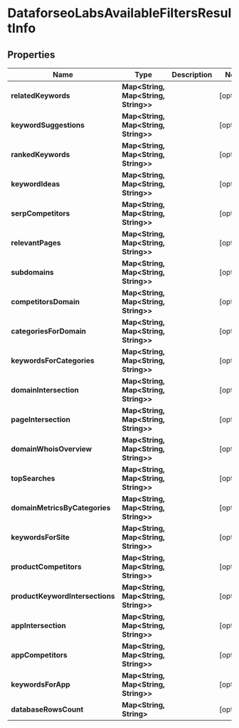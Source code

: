 

# DataforseoLabsAvailableFiltersResultInfo


## Properties

| Name | Type | Description | Notes |
|------------ | ------------- | ------------- | -------------|
|**relatedKeywords** | **Map&lt;String, Map&lt;String, String&gt;&gt;** |  |  [optional] |
|**keywordSuggestions** | **Map&lt;String, Map&lt;String, String&gt;&gt;** |  |  [optional] |
|**rankedKeywords** | **Map&lt;String, Map&lt;String, String&gt;&gt;** |  |  [optional] |
|**keywordIdeas** | **Map&lt;String, Map&lt;String, String&gt;&gt;** |  |  [optional] |
|**serpCompetitors** | **Map&lt;String, Map&lt;String, String&gt;&gt;** |  |  [optional] |
|**relevantPages** | **Map&lt;String, Map&lt;String, String&gt;&gt;** |  |  [optional] |
|**subdomains** | **Map&lt;String, Map&lt;String, String&gt;&gt;** |  |  [optional] |
|**competitorsDomain** | **Map&lt;String, Map&lt;String, String&gt;&gt;** |  |  [optional] |
|**categoriesForDomain** | **Map&lt;String, Map&lt;String, String&gt;&gt;** |  |  [optional] |
|**keywordsForCategories** | **Map&lt;String, Map&lt;String, String&gt;&gt;** |  |  [optional] |
|**domainIntersection** | **Map&lt;String, Map&lt;String, String&gt;&gt;** |  |  [optional] |
|**pageIntersection** | **Map&lt;String, Map&lt;String, String&gt;&gt;** |  |  [optional] |
|**domainWhoisOverview** | **Map&lt;String, Map&lt;String, String&gt;&gt;** |  |  [optional] |
|**topSearches** | **Map&lt;String, Map&lt;String, String&gt;&gt;** |  |  [optional] |
|**domainMetricsByCategories** | **Map&lt;String, Map&lt;String, String&gt;&gt;** |  |  [optional] |
|**keywordsForSite** | **Map&lt;String, Map&lt;String, String&gt;&gt;** |  |  [optional] |
|**productCompetitors** | **Map&lt;String, Map&lt;String, String&gt;&gt;** |  |  [optional] |
|**productKeywordIntersections** | **Map&lt;String, Map&lt;String, String&gt;&gt;** |  |  [optional] |
|**appIntersection** | **Map&lt;String, Map&lt;String, String&gt;&gt;** |  |  [optional] |
|**appCompetitors** | **Map&lt;String, Map&lt;String, String&gt;&gt;** |  |  [optional] |
|**keywordsForApp** | **Map&lt;String, Map&lt;String, String&gt;&gt;** |  |  [optional] |
|**databaseRowsCount** | **Map&lt;String, String&gt;** |  |  [optional] |




